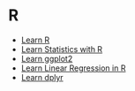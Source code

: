 # R
* [Learn R]()
* [Learn Statistics with R]()
* [Learn ggplot2]()
* [Learn Linear Regression in R]()
* [Learn dplyr]()
